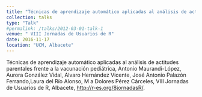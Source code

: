 ```yaml
---
title: "Técnicas de aprendizaje automático aplicadas al análisis de actitudes parentales frente a la vacunación pediátrica"
collection: talks
type: "Talk"
#permalink: /talks/2012-03-01-talk-1
venue: " VIII Jornadas de Usuarios de R"
date: 2016-11-17
location: "UCM, Albacete"
---
```


Técnicas de aprendizaje automático aplicadas al análisis de actitudes parentales frente a la vacunación pediátrica, Antonio Maurandi-López, Aurora
González Vidal, Alvaro Hernández Vicente, José Antonio Palazón Ferrando,Laura del Río Alonso, M a Dolores Pérez Cárceles, VIII Jornadas de Usuarios de R, Albacete, <http://r-es.org/8jornadasR/>.
